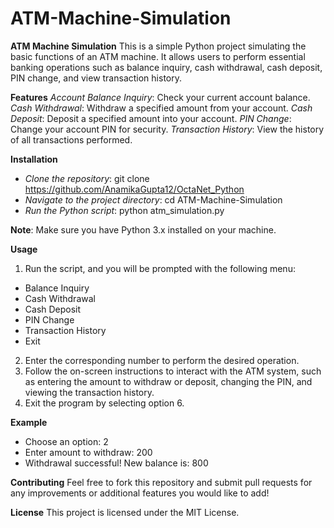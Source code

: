 # ATM-Machine-Simulation
**ATM Machine Simulation**
This is a simple Python project simulating the basic functions of an ATM machine. It allows users to perform essential banking operations such as balance inquiry, cash withdrawal, cash deposit, PIN change, and view transaction history.

**Features**
*Account Balance Inquiry*: Check your current account balance.
*Cash Withdrawal*: Withdraw a specified amount from your account.
*Cash Deposit*: Deposit a specified amount into your account.
*PIN Change*: Change your account PIN for security.
*Transaction History*: View the history of all transactions performed.

**Installation**
- *Clone the repository*: git clone https://github.com/AnamikaGupta12/OctaNet_Python
- *Navigate to the project directory*: cd ATM-Machine-Simulation
- *Run the Python script*: python atm_simulation.py

**Note**: Make sure you have Python 3.x installed on your machine.

**Usage**
1. Run the script, and you will be prompted with the following menu:
  - Balance Inquiry
  - Cash Withdrawal
  - Cash Deposit
  - PIN Change
  - Transaction History
  - Exit
2. Enter the corresponding number to perform the desired operation.
3. Follow the on-screen instructions to interact with the ATM system, such as entering the amount to withdraw or deposit, changing the PIN, and viewing the transaction history.
4. Exit the program by selecting option 6.

**Example**
- Choose an option: 2
- Enter amount to withdraw: 200
- Withdrawal successful! New balance is: 800

**Contributing**
Feel free to fork this repository and submit pull requests for any improvements or additional features you would like to add!

**License**
This project is licensed under the MIT License.
